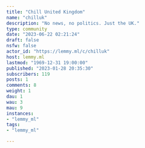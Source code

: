 ```yaml
---
title: "Chill United Kingdom" 
name: "chilluk"
description: "No news, no politics. Just the UK."
type: community
date: "2023-06-22 02:21:24"
draft: false
nsfw: false
actor_id: "https://lemmy.ml/c/chilluk"
host: lemmy.ml
lastmod: "1969-12-31 19:00:00"
published: "2023-01-28 20:35:30"
subscribers: 119
posts: 1
comments: 8
weight: 1
dau: 1
wau: 3
mau: 9
instances:
- "lemmy_ml"
tags: 
- "lemmy_ml"

---
```

